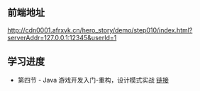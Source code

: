## 前端地址
http://cdn0001.afrxvk.cn/hero_story/demo/step010/index.html?serverAddr=127.0.0.1:12345&userId=1

## 学习进度
- 第四节 - Java 游戏开发入门-重构，设计模式实战 [链接](https://ke.qq.com/webcourse/3449831/103586139#taid=11419428985283559&vid=5285890816961432993)